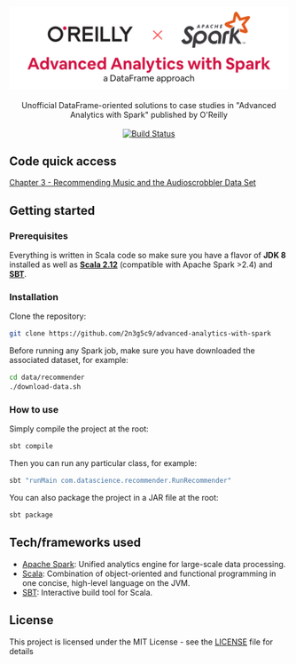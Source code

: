 <div align="center">
  <img width="512" src="https://raw.githubusercontent.com/2n3g5c9/advanced-analytics-with-spark/master/img/advanced-analytics-with-spark_banner.png" alt="advanced-analytics-with-spark">
</div>

<br />

<div align="center">Unofficial DataFrame-oriented solutions to case studies in "Advanced Analytics with Spark" published by O'Reilly</div>

<br />

<div align="center">
  <!-- Build Status -->
  <a href="https://circleci.com/gh/2n3g5c9/advanced-analytics-with-spark">
    <img src="https://circleci.com/gh/2n3g5c9/advanced-analytics-with-spark.svg?style=svg" alt="Build Status" />
  </a>
</div>


## Code quick access

[Chapter 3 - Recommending Music and the Audioscrobbler Data Set](https://github.com/2n3g5c9/advanced-analytics-with-spark/tree/master/src/main/scala/com/datascience/recommender)

## Getting started

### Prerequisites

Everything is written in Scala code so make sure you have a flavor of **JDK 8** installed as well as **[Scala 2.12](https://www.scala-lang.org/)** (compatible with Apache Spark >2.4) and **[SBT](https://www.scala-sbt.org/)**.

### Installation

Clone the repository:

````bash
git clone https://github.com/2n3g5c9/advanced-analytics-with-spark
````

Before running any Spark job, make sure you have downloaded the associated dataset, for example:

```bash
cd data/recommender
./download-data.sh
```

### How to use

Simply compile the project at the root:

````bash
sbt compile
````

Then you can run any particular class, for example:

````bash
sbt "runMain com.datascience.recommender.RunRecommender"
````

You can also package the project in a JAR file at the root:
````bash
sbt package
````

## Tech/frameworks used

- [Apache Spark](https://spark.apache.org/): Unified analytics engine for large-scale data processing.
- [Scala](https://www.scala-lang.org/): Combination of object-oriented and functional programming in one concise, high-level language on the JVM.
- [SBT](https://www.scala-sbt.org/): Interactive build tool for Scala.

## License

This project is licensed under the MIT License - see the [LICENSE](LICENSE) file for details